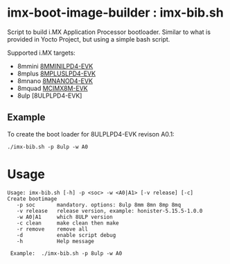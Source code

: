 # imx-boot-image-builder : imx-bib.sh
Script to build i.MX Application Processor bootloader.  Similar to what is provided in Yocto Project, but using a simple bash script.

Supported i.MX targets: 
- 8mmini [8MMINILPD4-EVK](https://www.nxp.com/design/development-boards/i-mx-evaluation-and-development-boards/evaluation-kit-for-the-i-mx-8m-mini-applications-processor:8MMINILPD4-EVK)
- 8mplus [8MPLUSLPD4-EVK](https://www.nxp.com/design/development-boards/i-mx-evaluation-and-development-boards/evaluation-kit-for-the-i-mx-8m-plus-applications-processor:8MPLUSLPD4-EVK)
- 8mnano [8MNANOD4-EVK](https://www.nxp.com/design/development-boards/i-mx-evaluation-and-development-boards/evaluation-kit-for-the-i-mx-8m-nano-applications-processor:8MNANOD4-EVK)
- 8mquad [MCIMX8M-EVK](https://www.nxp.com/design/development-boards/i-mx-evaluation-and-development-boards/evaluation-kit-for-the-i-mx-8m-applications-processor:MCIMX8M-EVK) 
- 8ulp [8ULPLPD4-EVK]

## Example
To create the boot loader for 8ULPLPD4-EVK revison A0.1:
  
  `./imx-bib.sh -p 8ulp -w A0`

# Usage
```
Usage: imx-bib.sh [-h] -p <soc> -w <A0|A1> [-v release] [-c]
Create bootimage
   -p soc       mandatory. options: 8ulp 8mm 8mn 8mp 8mq
   -v release   release version, example: honister-5.15.5-1.0.0
   -w A0|A1     which 8ULP version 
   -c clean     make clean then make
   -r remove    remove all
   -d           enable script debug 
   -h           Help message

 Example:  ./imx-bib.sh -p 8ulp -w A0
 ```
